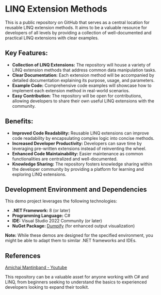 # LINQ Extension Methods
This is a public repository on GitHub that serves as a central location for reusable LINQ extension methods. It aims to be a valuable resource for developers of all levels by providing a collection of well-documented and practical LINQ extensions with clear examples.

## Key Features:

- **Collection of LINQ Extensions:** The repository will house a variety of LINQ extension methods that address common data manipulation tasks.
- **Clear Documentation:** Each extension method will be accompanied by detailed documentation explaining its purpose, usage, and parameters.
- **Example Code:** Comprehensive code examples will showcase how to implement each extension method in real-world scenarios.
- **Easy Contribution:** The repository will be open for contributions, allowing developers to share their own useful LINQ extensions with the community.

## Benefits:

- **Improved Code Readability:** Reusable LINQ extensions can improve code readability by encapsulating complex logic into concise methods.
- **Increased Developer Productivity:** Developers can save time by leveraging pre-written extensions instead of reinventing the wheel.
- **Enhanced Code Maintainability:** Easier maintenance as common functionalities are centralized and well-documented.
- **Knowledge Sharing:** The repository fosters knowledge sharing within the developer community by providing a platform for learning and exploring LINQ extensions.

## Development Environment and Dependencies

This demo project leverages the following technologies:

* **.NET Framework:** 8 (or later)
* **Programming Language:** C#
* **IDE:** Visual Studio 2022 Community (or later)
* **NuGet Package:** [Dumpify](https://www.nuget.org/packages/Dumpify) (for enhanced output visualization)

**Note:** While these demos are designed for the specified environment, you might be able to adapt them to similar .NET frameworks and IDEs.

## References
[Amichai Mantinband - Youtube](https://www.youtube.com/watch?v=7-P6Mxl5elg&t=741s)

This repository can be a valuable asset for anyone working with C# and LINQ, from beginners seeking to understand the basics to experienced developers looking to expand their toolkit.
